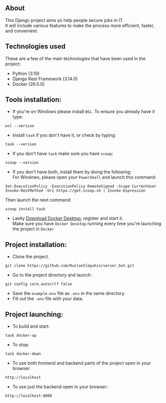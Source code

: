 
## About

This Django project aims yo help people secure jobs in IT.\
It will include various features to make the process more efficient, faster,\
and convenient.

## Technologies used

These are a few of the main technologies that have been used in the project:
- Python (3.10)
- Django Rest Framework (3.14.0)
- Docker (26.0.0)

## Tools installation:
- If you're on Windows please install ```WSL```. To ensure you already have it type:
```
wsl --version
``` 
<i class="fas fa-copy"></i>

- Install ```task``` if you don't have it, or check by typing:
```
task --version
```
<i class="fas fa-copy"></i>

- If you don't have ```task``` make sure you have ```scoop```:
```
scoop --version
``` 
<i class="fas fa-copy"></i>
- If you don't have both, install them by doing the following:\
For Windows, please open your ```PowerShell``` and launch this command:
```
Set-ExecutionPolicy -ExecutionPolicy RemoteSigned -Scope CurrentUser
Invoke-RestMethod -Uri https://get.scoop.sh | Invoke-Expression
```
<i class="fas fa-copy"></i>
Then launch the next command:
```
scoop install task
```
<i class="fas fa-copy"></i>
- Lastly [Download Docker Desktop](https://www.docker.com/products/docker-desktop/), register and start it.\
Make sure you have ```Docker Desktop``` running every time you're launching the project in ```Docker```

## Project installation:
- Clone the project.
```
git clone https://github.com/RuslanSlepuhin/server_bot.git
```
<i class="fas fa-copy"></i>

- Go to the project directory and launch:
```
git config core.autocrlf false
```
<i class="fas fa-copy"></i>

- Save the ```example.env``` file  as ```.env``` in the same directory.
- Fill out the ```.env``` file with your data.

## Project launching:
- To build and start:
```
task docker-up
```
<i class="fas fa-copy"></i>

- To stop:
```
task docker-down
``` 
<i class="fas fa-copy"></i>
- To use both frontend and backend parts of the project open in your browser:
```
http://localhost
```
<i class="fas fa-copy"></i>
- To use just the backend open in your browser:
```
http://localhost:8000
```
<i class="fas fa-copy"></i>
